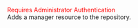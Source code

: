 <span style="color:red">Requires Administrator Authentication</span>  
Adds a manager resource to the repository.
